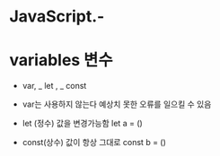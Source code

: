 # JavaScript.-

# variables 변수

-  var, _ let , _ const

* var는 사용하지 않는다 예상치 못한 오류를 일으킬 수 있음

* let (정수) 값을 변경가능함
let a = ()

* const(상수) 값이 항상 그대로
const b = ()
